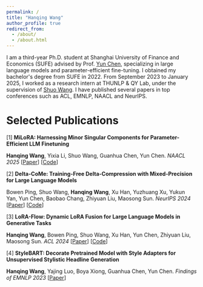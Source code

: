 ```yaml
---
permalink: /
title: "Hanqing Wang"
author_profile: true
redirect_from: 
  - /about/
  - /about.html
---
```


I am a third-year Ph.D. student at Shanghai University of Finance and Economics (SUFE) advised by Prof. [Yun Chen](yunc.me), specializing in large language models and parameter-efficient fine-tuning. I obtained my bachelor's degree from SUFE in 2022. From September 2023 to January 2025, I worked as a research intern at THUNLP & QY Lab, under the supervision of [Shuo Wang](https://scholar.google.com/citations?user=5vm5yAMAAAAJ&hl=en). I have published several papers in top conferences such as ACL, EMNLP, NAACL and NeurIPS.

Selected Publications
======


[1] **MiLoRA: Harnessing Minor Singular Components for Parameter-Efficient LLM Finetuning**

**Hanqing Wang**, Yixia Li, Shuo Wang, Guanhua Chen, Yun Chen. *NAACL 2025*
[[Paper](https://aclanthology.org/2025.naacl-long.248/)] [[Code](https://github.com/sufenlp/MiLoRA)]

[2] **Delta-CoMe: Training-Free Delta-Compression with Mixed-Precision for Large Language Models**

Bowen Ping, Shuo Wang, **Hanqing Wang**, Xu Han, Yuzhuang Xu, Yukun Yan, Yun Chen, Baobao Chang, Zhiyuan Liu, Maosong Sun. *NeurIPS 2024*
[[Paper](https://openreview.net/pdf?id=cr5EQRJlRn)] [[Code](https://github.com/thunlp/Delta-CoMe)]

[3] **LoRA-Flow: Dynamic LoRA Fusion for Large Language Models in Generative Tasks**

**Hanqing Wang**, Bowen Ping, Shuo Wang, Xu Han, Yun Chen, Zhiyuan Liu, Maosong Sun. *ACL 2024*
[[Paper](https://aclanthology.org/2024.acl-long.695/)] [[Code](https://github.com/thunlp/LoRAFlow)]

[4] **StyleBART: Decorate Pretrained Model with Style Adapters for Unsupervised Stylistic Headline Generation**

**Hanqing Wang**, Yajing Luo, Boya Xiong, Guanhua Chen, Yun Chen. *Findings of EMNLP 2023*
[[Paper](https://aclanthology.org/2023.findings-emnlp.697/)]
